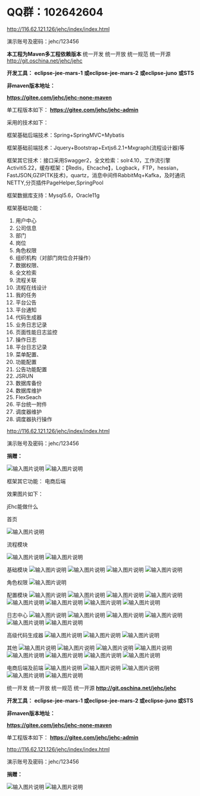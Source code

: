 #  **QQ群：102642604** 


http://116.62.121.126/jehc/index/index.html

演示账号及密码：jehc/123456


**本工程为Maven多工程依赖版本** 
统一开发 统一开放 统一规范 统一开源
http://git.oschina.net/jehc/jehc


 **开发工具：** 
 **eclipse-jee-mars-1** 
 **或eclipse-jee-mars-2** 
 **或eclipse-juno** 
 **或STS** 


 **非maven版本地址：** 

 **https://gitee.com/jehc/jehc-none-maven** 

单工程版本如下：
 **https://gitee.com/jehc/jehc-admin** 


采用的技术如下：

框架基础后端技术：Spring+SpringMVC+Mybatis

框架基础前端技术：Jquery+Bootstrap+Extjs6.2.1+Mxgraph(流程设计器)等

框架其它技术：接口采用Swagger2，全文检索：solr4.10，工作流引擎Activiti5.22，缓存框架：【Redis，Ehcache】，Logback，FTP，hessian，FastJSON,GZIP(TK技术)，quartz，消息中间件RabbitMq+Kafka，及时通讯NETTY,分页插件PageHelper,SpringPool

框架数据库支持：Mysql5.6，Oracle11g

框架基础功能：

1. 用户中心
2. 公司信息
3. 部门
4. 岗位
5. 角色权限
6. 组织机构（对部门岗位合并操作）
7. 数据权限、
8. 全文检索
9. 流程关联
10. 流程在线设计
11. 我的任务
12. 平台公告
13. 平台通知
14. 代码生成器
15. 业务日志记录
16. 页面性能日志监控
17. 操作日志
18. 平台日志记录
19. 菜单配置、
20. 功能配置
21. 公告功能配置
22. JSRUN
23. 数据库备份
24. 数据库维护
25. FlexSeach
26. 平台统一附件
27. 调度器维护
28. 调度器执行操作

http://116.62.121.126/jehc/index/index.html

演示账号及密码：jehc/123456

 **捐赠：** 

![输入图片说明](https://gitee.com/uploads/images/2018/0607/151148_2ecb3136_1341290.jpeg "微信.jpg")
![输入图片说明](https://gitee.com/uploads/images/2018/0607/151155_ddbbd81d_1341290.jpeg "支付宝.jpg")

框架其它功能：
    电商后端
    
效果图片如下：

jEhc能做什么

首页

![输入图片说明](https://gitee.com/uploads/images/2018/0606/131719_fdb7cc90_1341290.png "index.png")

流程模块

![输入图片说明](https://gitee.com/uploads/images/2018/0606/131743_ff1615aa_1341290.png "在线设计.png")
![输入图片说明](https://gitee.com/uploads/images/2018/0606/131811_d71dfc95_1341290.png "流程中心.png")

基础模块
![输入图片说明](https://gitee.com/uploads/images/2018/0606/131826_c7e96d09_1341290.png "员工信息.png")
![输入图片说明](https://gitee.com/uploads/images/2018/0606/131835_09b91357_1341290.png "公司信息.png")
![输入图片说明](https://gitee.com/uploads/images/2018/0606/131843_91b9d8f2_1341290.png "部门信息.png")
![输入图片说明](https://gitee.com/uploads/images/2018/0606/131852_d0d188ef_1341290.png "岗位信息.png")

角色权限
![输入图片说明](https://gitee.com/uploads/images/2018/0606/131902_47d0e39f_1341290.png "角色权限.png")


配置模块
![输入图片说明](https://gitee.com/uploads/images/2018/0606/131927_356c9bb3_1341290.png "常量配置.png")
![输入图片说明](https://gitee.com/uploads/images/2018/0606/131937_0399c695_1341290.png "定时任务.png")
![输入图片说明](https://gitee.com/uploads/images/2018/0606/131949_9c0b11db_1341290.png "二维码.png")
![输入图片说明](https://gitee.com/uploads/images/2018/0606/132000_0d8991b3_1341290.png "功能权限.png")
![输入图片说明](https://gitee.com/uploads/images/2018/0606/132011_09bb69b9_1341290.png "行政区域.png")
![输入图片说明](https://gitee.com/uploads/images/2018/0606/132021_79fd968d_1341290.png "合同管理.png")
![输入图片说明](https://gitee.com/uploads/images/2018/0606/132036_afe06130_1341290.png "数据字典.png")
![输入图片说明](https://gitee.com/uploads/images/2018/0606/132056_3fdf54df_1341290.png "版本控制.png")



日志中心
![输入图片说明](https://gitee.com/uploads/images/2018/0606/132110_47fa042a_1341290.png "变更日志.png")
![输入图片说明](https://gitee.com/uploads/images/2018/0606/132117_697d2e95_1341290.png "操作日志.png")
![输入图片说明](https://gitee.com/uploads/images/2018/0606/132125_502ea093_1341290.png "登录日志.png")
![输入图片说明](https://gitee.com/uploads/images/2018/0606/132133_d5061786_1341290.png "定时器执行日志.png")
![输入图片说明](https://gitee.com/uploads/images/2018/0606/132147_93c8dfc8_1341290.png "业务日志.png")
![输入图片说明](https://gitee.com/uploads/images/2018/0606/132155_f0b4e60d_1341290.png "页面载入时间统计.png")

高级代码生成器
![输入图片说明](https://gitee.com/uploads/images/2018/0606/132212_d927f295_1341290.png "代码生成器.png")
![输入图片说明](https://gitee.com/uploads/images/2018/0606/132226_5903bfe3_1341290.png "缓存监控.png")
![输入图片说明](https://gitee.com/uploads/images/2018/0606/132245_afb3436c_1341290.png "全文检索.png")

其他
![输入图片说明](https://gitee.com/uploads/images/2018/0606/133040_7e8af64b_1341290.png "知识库.png")
![输入图片说明](https://gitee.com/uploads/images/2018/0606/133110_20308136_1341290.png "平台公告.png")
![输入图片说明](https://gitee.com/uploads/images/2018/0606/133117_814b8d41_1341290.png "密码找回.png")
![输入图片说明](https://gitee.com/uploads/images/2018/0606/143446_0c3586e9_1341290.png "消息管理.png")
![输入图片说明](https://gitee.com/uploads/images/2018/0606/143405_aab1f111_1341290.png "公告.png")
![输入图片说明](https://gitee.com/uploads/images/2018/0606/143401_5aaa7401_1341290.png "工作日志.png")
![输入图片说明](https://gitee.com/uploads/images/2018/0606/143440_9917d628_1341290.png "通知.png")
![输入图片说明](https://gitee.com/uploads/images/2018/0606/143420_2aafe08e_1341290.png "平台消息.png")


电商后端及前端
![输入图片说明](https://gitee.com/uploads/images/2018/0606/133125_00be1896_1341290.png "会员管理.png")
![输入图片说明](https://gitee.com/uploads/images/2018/0606/143352_34fb9230_1341290.png "订单管理.png")
![输入图片说明](https://gitee.com/uploads/images/2018/0606/143434_8f8e6c3c_1341290.png "商品中心.png")
![输入图片说明](https://gitee.com/uploads/images/2018/0606/143428_96cc2d9f_1341290.png "商户管理.png")
![输入图片说明](https://gitee.com/uploads/images/2018/0606/143413_5b16f22d_1341290.png "购物车管理.png")


统一开发 统一开放 统一规范 统一开源
 **http://git.oschina.net/jehc/jehc** 


 **开发工具：** 
 **eclipse-jee-mars-1
或eclipse-jee-mars-2
或eclipse-juno
或STS** 

 **非maven版本地址：** 

 **https://gitee.com/jehc/jehc-none-maven** 

 
单工程版本如下：
 **https://gitee.com/jehc/jehc-admin** 



http://116.62.121.126/jehc/index/index.html

演示账号及密码：jehc/123456

 **捐赠：** 

![输入图片说明](https://gitee.com/uploads/images/2018/0607/151148_2ecb3136_1341290.jpeg "微信.jpg")
![输入图片说明](https://gitee.com/uploads/images/2018/0607/151155_ddbbd81d_1341290.jpeg "支付宝.jpg")
